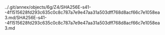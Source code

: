 ../.git/annex/objects/6g/Z4/SHA256E-s41--4f1515628fd293c635c0c8c787a7e9e47aa31a503dff768d8acf66c7e1058ea3.md/SHA256E-s41--4f1515628fd293c635c0c8c787a7e9e47aa31a503dff768d8acf66c7e1058ea3.md